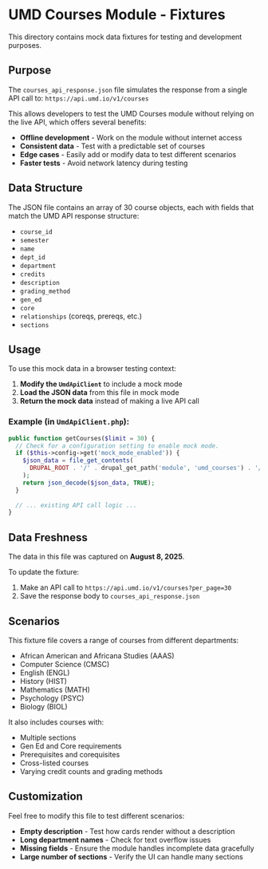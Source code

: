 # UMD Courses Module - Fixtures

This directory contains mock data fixtures for testing and development purposes.

## Purpose

The `courses_api_response.json` file simulates the response from a single API call to:
`https://api.umd.io/v1/courses`

This allows developers to test the UMD Courses module without relying on the live API, which offers several benefits:

- **Offline development** - Work on the module without internet access
- **Consistent data** - Test with a predictable set of courses
- **Edge cases** - Easily add or modify data to test different scenarios
- **Faster tests** - Avoid network latency during testing

## Data Structure

The JSON file contains an array of 30 course objects, each with fields that match the UMD API response structure:

- `course_id`
- `semester`
- `name`
- `dept_id`
- `department`
- `credits`
- `description`
- `grading_method`
- `gen_ed`
- `core`
- `relationships` (coreqs, prereqs, etc.)
- `sections`

## Usage

To use this mock data in a browser testing context:

1. **Modify the `UmdApiClient`** to include a mock mode
2. **Load the JSON data** from this file in mock mode
3. **Return the mock data** instead of making a live API call

### Example (in `UmdApiClient.php`):
```php
public function getCourses($limit = 30) {
  // Check for a configuration setting to enable mock mode.
  if ($this->config->get('mock_mode_enabled')) {
    $json_data = file_get_contents(
      DRUPAL_ROOT . '/' . drupal_get_path('module', 'umd_courses') . '/fixtures/courses_api_response.json'
    );
    return json_decode($json_data, TRUE);
  }
  
  // ... existing API call logic ...
}
```

## Data Freshness

The data in this file was captured on **August 8, 2025**.

To update the fixture:

1. Make an API call to `https://api.umd.io/v1/courses?per_page=30`
2. Save the response body to `courses_api_response.json`

## Scenarios

This fixture file covers a range of courses from different departments:

- African American and Africana Studies (AAAS)
- Computer Science (CMSC)
- English (ENGL)
- History (HIST)
- Mathematics (MATH)
- Psychology (PSYC)
- Biology (BIOL)

It also includes courses with:

- Multiple sections
- Gen Ed and Core requirements
- Prerequisites and corequisites
- Cross-listed courses
- Varying credit counts and grading methods

## Customization

Feel free to modify this file to test different scenarios:

- **Empty description** - Test how cards render without a description
- **Long department names** - Check for text overflow issues
- **Missing fields** - Ensure the module handles incomplete data gracefully
- **Large number of sections** - Verify the UI can handle many sections
